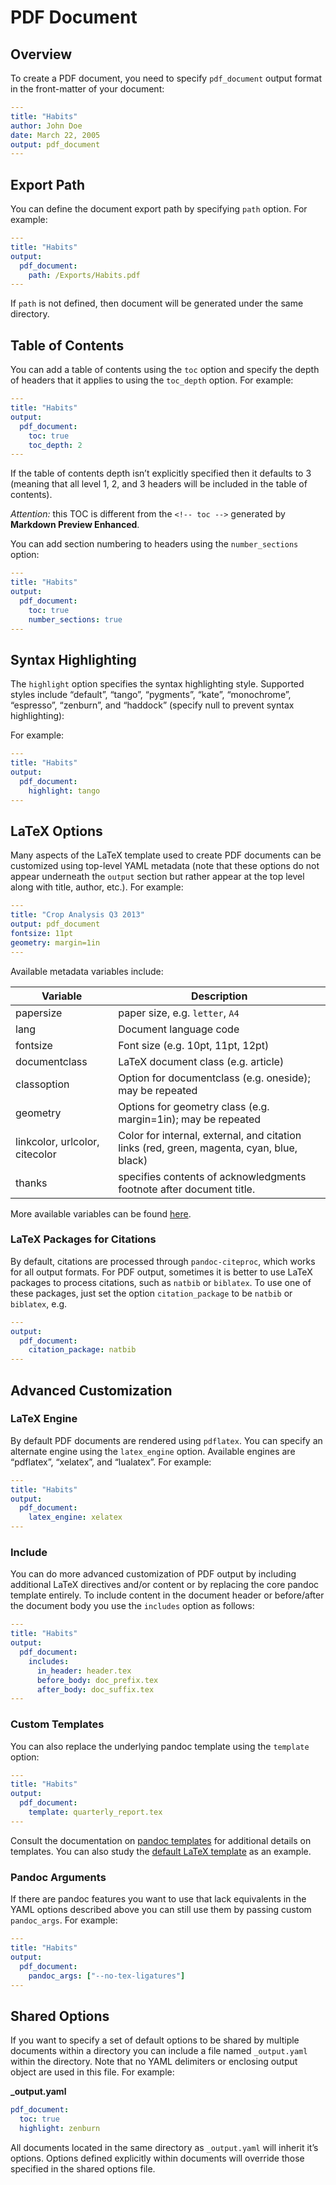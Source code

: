 # PDF Document

## Overview

To create a PDF document, you need to specify `pdf_document` output format in the front-matter of your document:

```yaml
---
title: "Habits"
author: John Doe
date: March 22, 2005
output: pdf_document
---

```

## Export Path

You can define the document export path by specifying `path` option. For example:

```yaml
---
title: "Habits"
output:
  pdf_document:
    path: /Exports/Habits.pdf
---

```

If `path` is not defined, then document will be generated under the same directory.

## Table of Contents

You can add a table of contents using the `toc` option and specify the depth of headers that it applies to using the `toc_depth` option. For example:

```yaml
---
title: "Habits"
output:
  pdf_document:
    toc: true
    toc_depth: 2
---

```

If the table of contents depth isn’t explicitly specified then it defaults to 3 (meaning that all level 1, 2, and 3 headers will be included in the table of contents).

_Attention:_ this TOC is different from the `<!-- toc -->` generated by **Markdown Preview Enhanced**.

You can add section numbering to headers using the `number_sections` option:

```yaml
---
title: "Habits"
output:
  pdf_document:
    toc: true
    number_sections: true
---

```

## Syntax Highlighting

The `highlight` option specifies the syntax highlighting style. Supported styles include “default”, “tango”, “pygments”, “kate”, “monochrome”, “espresso”, “zenburn”, and “haddock” (specify null to prevent syntax highlighting):

For example:

```yaml
---
title: "Habits"
output:
  pdf_document:
    highlight: tango
---

```

## LaTeX Options

Many aspects of the LaTeX template used to create PDF documents can be customized using top-level YAML metadata (note that these options do not appear underneath the `output` section but rather appear at the top level along with title, author, etc.). For example:

```yaml
---
title: "Crop Analysis Q3 2013"
output: pdf_document
fontsize: 11pt
geometry: margin=1in
---

```

Available metadata variables include:

| Variable                       | Description                                                                               |
| ------------------------------ | ----------------------------------------------------------------------------------------- |
| papersize                      | paper size, e.g. `letter`, `A4`                                                           |
| lang                           | Document language code                                                                    |
| fontsize                       | Font size (e.g. 10pt, 11pt, 12pt)                                                         |
| documentclass                  | LaTeX document class (e.g. article)                                                       |
| classoption                    | Option for documentclass (e.g. oneside); may be repeated                                  |
| geometry                       | Options for geometry class (e.g. margin=1in); may be repeated                             |
| linkcolor, urlcolor, citecolor | Color for internal, external, and citation links (red, green, magenta, cyan, blue, black) |
| thanks                         | specifies contents of acknowledgments footnote after document title.                      |

More available variables can be found [here](https://pandoc.org/MANUAL.html#variables-for-latex).

### LaTeX Packages for Citations

By default, citations are processed through `pandoc-citeproc`, which works for all output formats. For PDF output, sometimes it is better to use LaTeX packages to process citations, such as `natbib` or `biblatex`. To use one of these packages, just set the option `citation_package` to be `natbib` or `biblatex`, e.g.

```yaml
---
output:
  pdf_document:
    citation_package: natbib
---

```

## Advanced Customization

### LaTeX Engine

By default PDF documents are rendered using `pdflatex`. You can specify an alternate engine using the `latex_engine` option. Available engines are “pdflatex”, “xelatex”, and “lualatex”. For example:

```yaml
---
title: "Habits"
output:
  pdf_document:
    latex_engine: xelatex
---

```

### Include

You can do more advanced customization of PDF output by including additional LaTeX directives and/or content or by replacing the core pandoc template entirely. To include content in the document header or before/after the document body you use the `includes` option as follows:

```yaml
---
title: "Habits"
output:
  pdf_document:
    includes:
      in_header: header.tex
      before_body: doc_prefix.tex
      after_body: doc_suffix.tex
---

```

### Custom Templates

You can also replace the underlying pandoc template using the `template` option:

```yaml
---
title: "Habits"
output:
  pdf_document:
    template: quarterly_report.tex
---

```

Consult the documentation on [pandoc templates](https://pandoc.org/README.html#templates) for additional details on templates. You can also study the [default LaTeX template](https://github.com/jgm/pandoc-templates/blob/master/default.latex) as an example.

### Pandoc Arguments

If there are pandoc features you want to use that lack equivalents in the YAML options described above you can still use them by passing custom `pandoc_args`. For example:

```yaml
---
title: "Habits"
output:
  pdf_document:
    pandoc_args: ["--no-tex-ligatures"]
---

```

## Shared Options

If you want to specify a set of default options to be shared by multiple documents within a directory you can include a file named `_output.yaml` within the directory. Note that no YAML delimiters or enclosing output object are used in this file. For example:

**\_output.yaml**

```yaml
pdf_document:
  toc: true
  highlight: zenburn
```

All documents located in the same directory as `_output.yaml` will inherit it’s options. Options defined explicitly within documents will override those specified in the shared options file.
